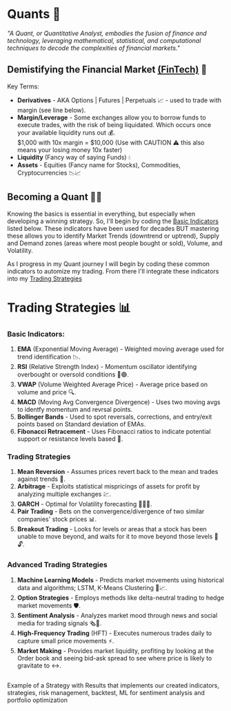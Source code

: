 # Quants 🤖

_"A Quant, or Quantitative Analyst, embodies the fusion of finance and technology, leveraging mathematical, statistical, and computational techniques to decode the complexities of financial markets."_

<!-- The following is a brief summary of what's needed to know about the Financial Market in order to succeed as a trader. The different types of trading and strategies involved in FinTech. -->

## Demistifying the Financial Market [(FinTech)](https://en.wikipedia.org/wiki/Fintech#:~:text=Fintech%2C%20a%20clipped,fintech.%5B6%5D) 🔮

<!-- Learning about FinTech can be frustrating 😤, it's littered with complex terms designed to confuse you and scare you away. Those who do manage to navigate through the jargon, are faced with the daunting task of competing against the Market Maker i.e., Financial Institutions, Large Banks, and Firms 🏦💸. -->

Key Terms:

- **Derivatives** - AKA Options | Futures | Perpetuals 📈 - used to trade with margin (see line below).
- **Margin/Leverage** - Some exchanges allow you to borrow funds to execute trades, with the risk of being liquidated. Which occurs once your available liquidity runs out 💰.
  <br> $1,000 with 10x margin = $10,000 (Use with CAUTION ⚠️ this also means your losing money 10x faster)
- **Liquidity** (Fancy way of saying Funds) 💧
- **Assets** - Equities (Fancy name for Stocks), Commodities, Cryptocurrencies 📉📈

## Becoming a Quant 🧠💼

Knowing the basics is essential in everything, but especially when developing a winning strategy. So, I'll begin by coding the [Basic Indicators](#basic-indicators) listed below. These indicators have been used for decades BUT mastering these allows you to identify Market Trends (downtrend or uptrend), Supply and Demand zones (areas where most people bought or sold), Volume, and Volatility.

<!--
- Knowing whether an asset is in an uptrend or downtrend 📊.
- Supply and Demand (These are areas where most people bought or sold) 🛒.
- Volatility
- Risk Management ⚖️. -->
<!-- - Volume and its correlation with price 🔊. -->
<!-- - Support and Resistance -->

As I progress in my Quant journey I will begin by coding these common indicators to automize my trading. From there I'll integrate these indicators into my [Trading Strategies](#trading-strategies)

<!-- ChatGPT help me write a -->

<!-- we will build a Backtesting script to test our results 🔄 -->

# Trading Strategies 📊

### Basic Indicators:

<!-- Garman-Klass Volatility, RSI, Bollinger Bands, ATR, MACD, Dollar Volume-->

1. **EMA** (Exponential Moving Average) - Weighted moving average used for trend identification 📉.
2. **RSI** (Relative Strength Index) - Momentum oscillator identifying overbought or oversold conditions 🔴🟢.
3. **VWAP** (Volume Weighted Average Price) - Average price based on volume and price 🔍.
4. **MACD** (Moving Avg Convergence Divergence) - Uses two moving avgs to identfy momentum and revrsal points.
5. **Bollinger Bands** - Used to spot reversals, corrections, and entry/exit points based on Standard deviation of EMAs.
6. **Fibonacci Retracement** - Uses Fibonacci ratios to indicate potential support or resistance levels based 🔢.

### Trading Strategies

1. **Mean Reversion** - Assumes prices revert back to the mean and trades against trends 🔁.
2. **Arbitrage** - Exploits statistical mispricings of assets for profit by analyzing multiple exchanges 💹.
3. **GARCH** - Optimal for Volatility forecasting 🏃‍♂️💨.
4. **Pair Trading** - Bets on the convergence/divergence of two similar companies' stock prices 📊.
5. **Breakout Trading** - Looks for levels or areas that a stock has been unable to move beyond, and waits for it to move beyond those levels 🚪🔓.

### Advanced Trading Strategies

1. **Machine Learning Models** - Predicts market movements using historical data and algorithms; LSTM, K-Means Clustering 🤖📈.
2. **Option Strategies** - Employs methods like delta-neutral trading to hedge market movements 🛡️.
3. **Sentiment Analysis** - Analyzes market mood through news and social media for trading signals 🗞️💬.
4. **High-Frequency Trading** (HFT) - Executes numerous trades daily to capture small price movements ⚡.
5. **Market Making** - Provides market liquidity, profiting by looking at the Order book and seeing bid-ask spread to see where price is likely to gravitate to ↔️.

##

Example of a Strategy with Results that implements our created indicators, strategies, risk management, backtest, ML for sentiment analysis and portfolio optimization

<!--

NOTES:
Identify what indicators we want to
update Mid Tier Strats



-- BASIC:
^Bollinger Bands
^ATR
^Garman-Klass Volatility - particularly useful for assets with significant overnight price movements or markets that are open 24/7
OBV

-- MID
^GARCH - Volatility Forecasting
Open Interest


===================
RISK MANAGEMENT:
Five Fama-French Factors to asses risk/return
- Market Risk
- Size
- Value
- Operating Profitability

backtesting.py

LIBRARIES
QuantLib
https://quantlib-python-docs.readthedocs.io/en/latest/


GARCH
https://arch.readthedocs.io/en/latest/univariate/introduction.html
 -->

<!-- ========================================== -->
<!-- ========================================== -->

<!--
SCRIPTS
nice funcs (indicators)
mean reversion
backtest.py
ai assistant


CONSTANTS
symbol
pos_size
params = {'timeInForce': 'PostOnly,}
target
max_loss


FUNCTIONS
ask_bid()
sma(timeframe, num_bars, bars, df, bid)
open_positions(positiions, openpos_bool, openpos_size, long, entry lev)
kill_switch(openposi, long, kil_size)
pnl_close(in_pos, size, long) ## Checks if we hit profit target or max loss
bot()


FUTURE IDEAS
Print Daily Vol in $ (sum of all big exch) = ((close price * volume) / 1e6 )
Print time in trade
 -->
